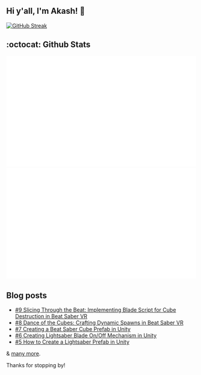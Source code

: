 ## Hi y'all, I'm Akash! 👋

[![GitHub Streak](https://streak-stats.demolab.com?user=Akash3121&theme=github-dark-blue&date_format=M%20j%5B%2C%20Y%5D)](https://git.io/streak-stats)


## :octocat: Github Stats 

![](https://github.com/Akash3121/github-stats/blob/master/generated/overview.svg)
![](https://github.com/Akash3121/github-stats/blob/master/generated/languages.svg)

## Blog posts
<!-- BLOG-POST-LIST:START -->
- [#9 Slicing Through the Beat: Implementing Blade Script for Cube Destruction in Beat Saber VR](https://akashrj.hashnode.dev/9-slicing-through-the-beat-implementing-blade-script-for-cube-destruction-in-beat-saber-vr)
- [#8 Dance of the Cubes: Crafting Dynamic Spawns in Beat Saber VR](https://akashrj.hashnode.dev/8-dance-of-the-cubes-crafting-dynamic-spawns-in-beat-saber-vr)
- [#7 Creating a Beat Saber Cube Prefab in Unity](https://akashrj.hashnode.dev/7-creating-a-beat-saber-cube-prefab-in-unity)
- [#6 Creating Lightsaber Blade On/Off Mechanism in Unity](https://akashrj.hashnode.dev/6-creating-lightsaber-blade-onoff-mechanism-in-unity)
- [#5 How to Create a Lightsaber Prefab in Unity](https://akashrj.hashnode.dev/5-how-to-create-a-lightsaber-prefab-in-unity)
<!-- BLOG-POST-LIST:END -->
& [many more](https://akashrj.hashnode.dev/).

Thanks for stopping by!